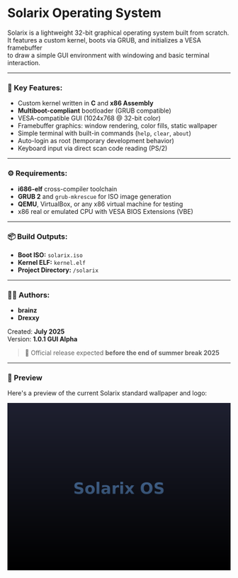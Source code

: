 Solarix Operating System
=========================

Solarix is a lightweight 32-bit graphical operating system built from scratch.  
It features a custom kernel, boots via GRUB, and initializes a VESA framebuffer  
to draw a simple GUI environment with windowing and basic terminal interaction.

---

### 🔧 Key Features:
- Custom kernel written in **C** and **x86 Assembly**
- **Multiboot-compliant** bootloader (GRUB compatible)
- VESA-compatible GUI (1024x768 @ 32-bit color)
- Framebuffer graphics: window rendering, color fills, static wallpaper
- Simple terminal with built-in commands (`help`, `clear`, `about`)
- Auto-login as root (temporary development behavior)
- Keyboard input via direct scan code reading (PS/2)

---

### ⚙️ Requirements:
- **i686-elf** cross-compiler toolchain
- **GRUB 2** and `grub-mkrescue` for ISO image generation
- **QEMU**, VirtualBox, or any x86 virtual machine for testing
- x86 real or emulated CPU with VESA BIOS Extensions (VBE)

---

### 📦 Build Outputs:
- **Boot ISO:** `solarix.iso`
- **Kernel ELF:** `kernel.elf`
- **Project Directory:** `/solarix`

---

### 👨‍💻 Authors:
- **brainz**
- **Drexxy**

Created: **July 2025**  
Version: **1.0.1 GUI Alpha**

> 📅 Official release expected **before the end of summer break 2025**

---

### 🌄 Preview

Here's a preview of the current Solarix standard wallpaper and logo:

![img](solarix_wallpaper.png)
